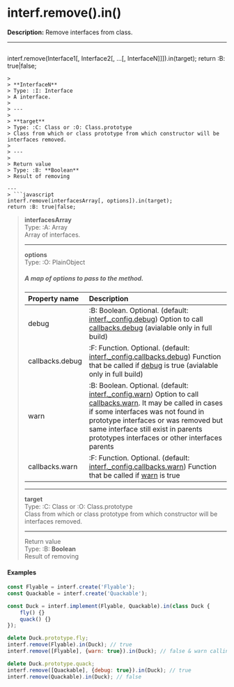 # interf.remove\(\).in\(\)

**Description:** Remove interfaces from class.

---
> ```javascript
interf.remove(Interface1[, Interface2[, ...[, InterfaceN]]]).in(target);
return :B: true|false;
```
> 
> **InterfaceN**  
> Type: :I: Interface  
> A interface.  
>
> ---
>
> **target**  
> Type: :C: Class or :O: Class.prototype  
> Class from which or class prototype from which constructor will be interfaces removed.
> 
> ---
> 
> Return value  
> Type: :B: **Boolean**  
> Result of removing

---
> ```javascript
interf.remove(interfacesArray[, options]).in(target);
return :B: true|false;
```
> 
> **interfacesArray**  
> Type: :A: Array  
> Array of interfaces.  
>
> ---
>
> **options**  
> Type: :O: PlainObject  
> ##### A map of options to pass to the method.
> 
> | Property name | Description |
> | :--- | :--- |
> | debug | :B: Boolean. Optional. (default: [interf.\_config.debug](configure.md)) Option to call [callbacks.debug](configure.md) (avialable only in full build) |
> | callbacks.debug | :F: Function. Optional. (default: [interf.\_config.callbacks.debug](configure.md)) Function that be called if [debug](configure.md) is true (avialable only in full build)|
> | warn | :B: Boolean. Optional. (default: [interf.\_config.warn](configure.md)) Option to call [callbacks.warn](configure.md). It may be called in cases if some interfaces was not found in prototype interfaces or was removed but same interface still exist in parents prototypes interfaces or other interfaces parents |
> | callbacks.warn | :F: Function. Optional. (default: [interf.\_config.callbacks.warn](configure.md)) Function that be called if [warn](configure.md) is true |
>
> ---
>
> **target**  
> Type: :C: Class or :O: Class.prototype  
> Class from which or class prototype from which constructor will be interfaces removed.
> 
> ---
> 
> Return value  
> Type: :B: **Boolean**  
> Result of removing

#### Examples

```javascript
const Flyable = interf.create('Flyable');
const Quackable = interf.create('Quackable');

const Duck = interf.implement(Flyable, Quackable).in(class Duck {
    fly() {}
    quack() {}
});

delete Duck.prototype.fly;
interf.remove(Flyable).in(Duck); // true
interf.remove([Flyable], {warn: true}).in(Duck); // false & warn calling

delete Duck.prototype.quack;
interf.remove([Quackable], {debug: true}).in(Duck); // true
interf.remove(Quackable).in(Duck); // false
```



